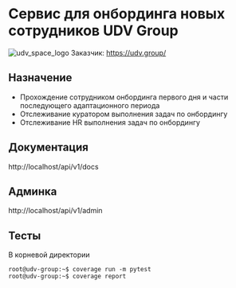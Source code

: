 # Сервис для онбординга новых сотрудников UDV Group
![udv_space_logo](https://github.com/stirk1337/udv-onboarding/assets/63664630/6d67bcf9-b2d2-4bec-aa33-22e20766a4c1)
Заказчик: https://udv.group/

## Назначение
* Прохождение сотрудником онбординга первого дня и части последующего адаптационного периода 
* Отслеживание куратором выполнения задач по онбордингу
* Отслеживание HR выполнения задач по онбордингу

## Документация

http://localhost/api/v1/docs 

## Админка

http://localhost/api/v1/admin

## Тесты

В корневой директории
```console
root@udv-group:~$ coverage run -m pytest
root@udv-group:~$ coverage report
```
